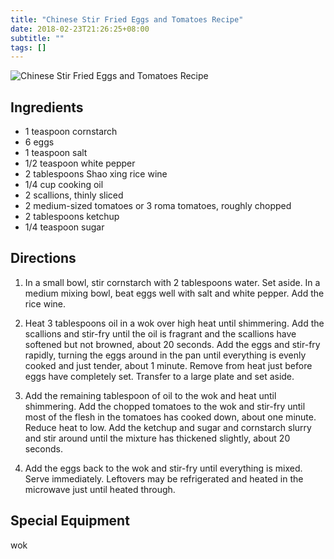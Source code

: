 ```yaml
---
title: "Chinese Stir Fried Eggs and Tomatoes Recipe"
date: 2018-02-23T21:26:25+08:00
subtitle: ""
tags: []
---
```


![Chinese Stir Fried Eggs and Tomatoes Recipe](https://res.cloudinary.com/chinesedishes/image/upload/v1519393495/maxresdefault.jpg)

## Ingredients

- 1 teaspoon cornstarch
- 6 eggs
- 1 teaspoon salt
- 1/2 teaspoon white pepper
- 2 tablespoons Shao xing rice wine
- 1/4 cup cooking oil
- 2 scallions, thinly sliced
- 2 medium-sized tomatoes or 3 roma tomatoes, roughly chopped
- 2 tablespoons ketchup
- 1/4 teaspoon sugar

## Directions

1. In a small bowl, stir cornstarch with 2 tablespoons water. Set aside. In a medium mixing bowl, beat eggs well with salt and white pepper. Add the rice wine.

2. Heat 3 tablespoons oil in a wok over high heat until shimmering. Add the scallions and stir-fry until the oil is fragrant and the scallions have softened but not browned, about 20 seconds. Add the eggs and stir-fry rapidly, turning the eggs around in the pan until everything is evenly cooked and just tender, about 1 minute. Remove from heat just before eggs have completely set. Transfer to a large plate and set aside.

3. Add the remaining tablespoon of oil to the wok and heat until shimmering. Add the chopped tomatoes to the wok and stir-fry until most of the flesh in the tomatoes has cooked down, about one minute. Reduce heat to low. Add the ketchup and sugar and cornstarch slurry and stir around until the mixture has thickened slightly, about 20 seconds.

4. Add the eggs back to the wok and stir-fry until everything is mixed. Serve immediately. Leftovers may be refrigerated and heated in the microwave just until heated through.

## Special Equipment

wok
